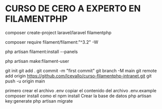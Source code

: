 # CURSO DE CERO A EXPERTO EN FILAMENTPHP
composer create-project laravel/laravel filamentphp

composer require filament/filament:"^3.2" -W

php artisan filament:install --panels

php artisan make:filament-user




git init
git add .
git commit -m "first commit"
git branch -M main
git remote add origin https://github.com/lcevallo/curso-filamentphp-intranet.git
git push -u origin main

primero crear el archivo .env
copiar el contenido del archivo .env.example
composer install como el npm install
Crear la base de datos
php artisan key:generate
php artisan migrate
